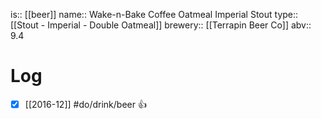 is:: [[beer]]
name:: Wake-n-Bake Coffee Oatmeal Imperial Stout
type:: [[Stout - Imperial - Double Oatmeal]]
brewery:: [[Terrapin Beer Co]]
abv:: 9.4

# Log
- [x] [[2016-12]] #do/drink/beer 👍
